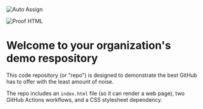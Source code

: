![Auto Assign](https://github.com/lucas-manya-nino/demo-repository/actions/workflows/auto-assign.yml/badge.svg)

![Proof HTML](https://github.com/lucas-manya-nino/demo-repository/actions/workflows/proof-html.yml/badge.svg)

# Welcome to your organization's demo respository
This code repository (or "repo") is designed to demonstrate the best GitHub has to offer with the least amount of noise.

The repo includes an `index.html` file (so it can render a web page), two GitHub Actions workflows, and a CSS stylesheet dependency.
